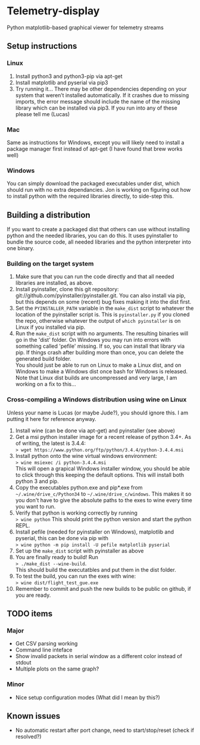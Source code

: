 # Telemetry-display
Python matplotlib-based graphical viewer for telemetry streams

## Setup instructions
### Linux
1. Install python3 and python3-pip via apt-get
2. Install matplotlib and pyserial via pip3
3. Try running it... There may be other dependencies depending on your system that weren’t installed automatically.  If it crashes due to missing imports, the error message should include the name of the missing library which can be installed via pip3.  If you run into any of these please tell me (Lucas)

### Mac
Same as instructions for Windows, except you will likely need to install a package manager first instead of apt-get (I have found that brew works well)

### Windows
You can simply download the packaged executables under dist, which should run with no extra dependancies.  Jon is working on figuring out how to install python with the required libraries directly, to side-step this.  

## Building a distribution
If you want to create a packaged dist that others can use without installing python and the needed libraries, you can do this.  It uses pyinstaller to bundle the source code, all needed libraries and the python interpreter into one binary.  

### Building on the target system
1. Make sure that you can run the code directly and that all needed libraries are installed, as above.  
2. Install pyinstaller, clone this git repository: git://github.com/pyinstaller/pyinstaller.git.  You can also install via pip, but this depends on some (recent) bug fixes making it into the dist first.
3. Set the ```PYINSTALLER_PATH``` variable in the ```make_dist``` script to whatever the location of the pyinstaller script is.  This is ```pyinstaller.py``` if you cloned the repo, otherwise whatever the output of ```which pyinstaller``` is on Linux if you installed via pip.
4. Run the ```make_dist``` script with no arguments.  The resulting binaries will go in the 'dist' folder.
On Windows you may run into errors with something called 'pefile' missing.  If so, you can install that library via pip.
If things crash after building more than once, you can delete the generated build folder.  
You should just be able to run on Linux to make a Linux dist, and on Windows to make a Windows dist once bash for Windows is released.
Note that Linux dist builds are uncompressed and very large, I am working on a fix to this...

### Cross-compiling a Windows distribution using wine on Linux
Unless your name is Lucas (or maybe Jude?), you should ignore this.  I am putting it here for reference anyway.  

1. Install wine (can be done via apt-get) and pyinstaller (see above)
2. Get a msi python installer image for a recent release of python 3.4+.  As of writing, the latest is 3.4.4:  
```> wget https://www.python.org/ftp/python/3.4.4/python-3.4.4.msi```
3. Install python onto the wine virtual windows environment:  
```> wine msiexec /i python-3.4.4.msi```  
This will open a grapical Windows installer window, you should be able to click through this keeping the default options.  This will install both python 3 and pip.
4. Copy the executables python.exe and pip*.exe from ```~/.wine/drive_c/Python34``` to ```~/.wine/drive_c/windows```.  This makes it so you don't have to give the absolute paths to the exes to wine every time you want to run.
5. Verify that python is working correctly by running  
```> wine python```
This should print the python version and start the python REPL.
6. Install pefile (needed for pyinstaller on Windows), matplotlib and pyserial, this can be done via pip with  
```> wine python -m pip install -U pefile matplotlib pyserial```
7. Set up the ```make_dist``` script with pyinstaller as above
8. You are finally ready to build!  Run  
```> ./make_dist --wine-build```.  
This should build the executatbles and put them in the dist folder.
9. To test the build, you can run the exes with wine:  
```> wine dist/flight_test_gue.exe```
10. Remember to commit and push the new builds to be public on github, if you are ready.  

## TODO items
### Major
* Get CSV parsing working
* Command line inteface
* Show invalid packets in serial window as a different color instead of stdout
* Multiple plots on the same graph?  

### Minor
* Nice setup configuration modes (What did I mean by this?)

## Known issues
* No automatic restart after port change, need to start/stop/reset (check if resolved?)
